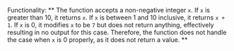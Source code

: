 Functionality: ** The function accepts a non-negative integer `x`. If `x` is greater than 10, it returns `x`. If `x` is between 1 and 10 inclusive, it returns `x + 1`. If `x` is 0, it modifies `x` to be `7` but does not return anything, effectively resulting in no output for this case. Therefore, the function does not handle the case when `x` is 0 properly, as it does not return a value. **
